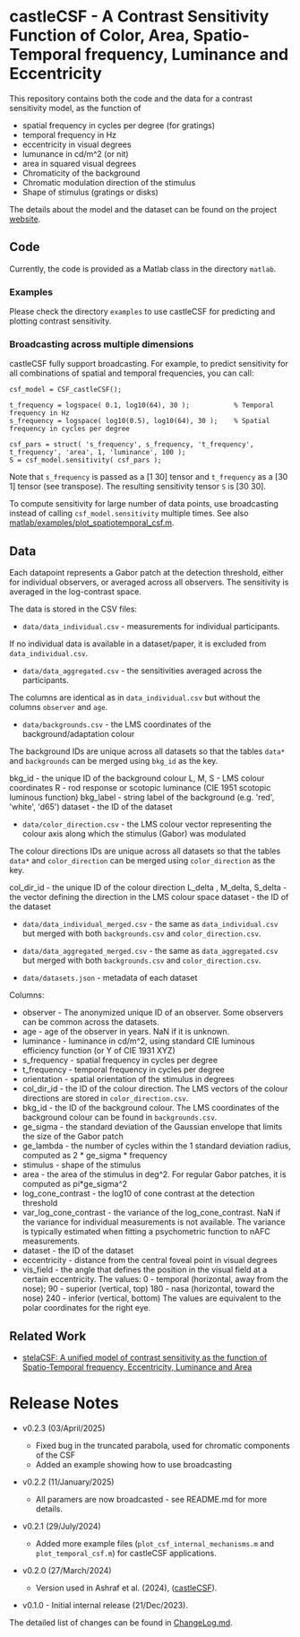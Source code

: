 # castleCSF - A Contrast Sensitivity Function of Color, Area, Spatio-Temporal frequency, Luminance and Eccentricity

This repository contains both the code and the data for a contrast sensitivity model, as the function of
* spatial frequency in cycles per degree (for gratings)
* temporal frequency in Hz
* eccentricity in visual degrees
* lumunance in cd/m^2 (or nit)
* area in squared visual degrees
* Chromaticity of the background
* Chromatic modulation direction of the stimulus
* Shape of stimulus (gratings or disks)

The details about the model and the dataset can be found on the project [website](https://www.cl.cam.ac.uk/research/rainbow/projects/castleCSF/). 

## Code

Currently, the code is provided as a Matlab class in the directory `matlab`. 

### Examples

Please check the directory `examples` to use castleCSF for predicting and plotting contrast sensitivity.

### Broadcasting across multiple dimensions

castleCSF fully support broadcasting. For example, to predict sensitivity for all combinations of spatial and temporal frequencies, you can call:
```
csf_model = CSF_castleCSF();

t_frequency = logspace( 0.1, log10(64), 30 );           % Temporal frequency in Hz
s_frequency = logspace( log10(0.5), log10(64), 30 );    % Spatial frequency in cycles per degree

csf_pars = struct( 's_frequency', s_frequency, 't_frequency', t_frequency', 'area', 1, 'luminance', 100 );
S = csf_model.sensitivity( csf_pars );        
```
Note that `s_frequency` is passed as a [1 30] tensor and `t_frequency` as a [30 1] tensor (see transpose). The resulting sensitivity tensor `S` is [30 30].

To compute sensitivity for large number of data points, use broadcasting instead of calling `csf_model.sensitivity` multiple times. 
See also [matlab/examples/plot_spatiotemporal_csf.m](matlab/examples/plot_spatiotemporal_csf.m).


## Data

Each datapoint represents a Gabor patch at the detection threshold, either for individual observers, or averaged across all observers. The sensitivity is averaged in the log-contrast space. 

The data is stored in the CSV files:

* `data/data_individual.csv` - measurements for individual participants. 

If no individual data is available in a dataset/paper, it is excluded from `data_individual.csv`. 

* `data/data_aggregated.csv` - the sensitivities averaged across the participants.

The columns are identical as in `data_individual.csv` but without the columns `observer` and `age`. 

* `data/backgrounds.csv` - the LMS coordinates of the background/adaptation colour

The background IDs are unique across all datasets so that the tables `data*` and `backgrounds` can be merged using `bkg_id` as the key. 

bkg_id - the unique ID of the background colour 
L, M, S - LMS colour coordinates
R - rod response or scotopic luminance (CIE 1951 scotopic luminous function)
bkg_label - string label of the background (e.g. 'red', 'white', 'd65')
dataset - the ID of the dataset

* `data/color_direction.csv` - the LMS colour vector representing the colour axis along which the stimulus (Gabor) was modulated

The colour directions IDs are unique across all datasets so that the tables `data*` and `color_direction` can be merged using `color_direction` as the key. 

col_dir_id - the unique ID of the colour direction
L_delta , M_delta, S_delta - the vector defining the direction in the LMS colour space
dataset - the ID of the dataset

* `data/data_individual_merged.csv` - the same as `data_individual.csv` but merged with both `backgrounds.csv` and `color_direction.csv`. 

* `data/data_aggregated_merged.csv` - the same as `data_aggregated.csv` but merged with both `backgrounds.csv` and `color_direction.csv`. 

* `data/datasets.json` - metadata of each dataset

Columns:
- observer - The anonymized unique ID of an observer. Some observers can be common across the datasets. 
- age - age of the observer in years. NaN if it is unknown.
- luminance - luminance in cd/m^2, using standard CIE luminous efficiency function (or Y of CIE 1931 XYZ)
- s_frequency - spatial frequency in cycles per degree
- t_frequency - temporal frequency in cycles per degree
- orientation - spatial orientation of the stimulus in degrees
- col_dir_id - the ID of the colour direction. The LMS vectors of the colour directions are stored in `color_direction.csv`. 
- bkg_id - the ID of the background colour. The LMS coordinates of the background colour can be found in `backgrounds.csv`.
- ge_sigma - the standard deviation of the Gaussian envelope that limits the size of the Gabor patch
- ge_lambda - the number of cycles within the 1 standard deviation radius, computed as 2 * ge_sigma * frequency
- stimulus - shape of the stimulus
- area - the area of the stimulus in deg^2. For regular Gabor patches, it is computed as pi*ge_sigma^2
- log_cone_contrast - the log10 of cone contrast at the detection threshold
- var_log_cone_contrast - the variance of the log_cone_contrast. NaN if the variance for individual measurements is not available. The variance is typically estimated when fitting a psychometric function to nAFC measurements. 
- dataset - the ID of the dataset
- eccentricity - distance from the central foveal point in visual degrees
- vis_field - the angle that defines the position in the visual field at a certain eccentricity. The values:
  0 - temporal (horizontal, away from the nose);
  90 - superior (vertical, top)
  180 - nasa (horizontal, toward the nose)
  240 - inferior (vertical, bottom)
  The values are equivalent to the polar coordinates for the right eye. 


## Related Work
- [stelaCSF: A unified model of contrast sensitivity as the function of Spatio-Temporal frequency, Eccentricity, Luminance and Area](https://github.com/gfxdisp/stelaCSF) 


# Release Notes

* v0.2.3 (03/April/2025)
  - Fixed bug in the truncated parabola, used for chromatic components of the CSF
  - Added an example showing how to use broadcasting

* v0.2.2 (11/January/2025)
  - All paramers are now broadcasted - see README.md for more details.

* v0.2.1 (29/July/2024)
  - Added more example files (`plot_csf_internal_mechanisms.m` and `plot_temporal_csf.m`) for castleCSF applications.

* v0.2.0 (27/March/2024) 
  - Version used in Ashraf et al. (2024), ([castleCSF](http://dx.doi.org/10.1167/jov.24.4.5)).

* v0.1.0 - Initial internal release (21/Dec/2023).  

The detailed list of changes can be found in [ChangeLog.md](ChangeLog.md).
